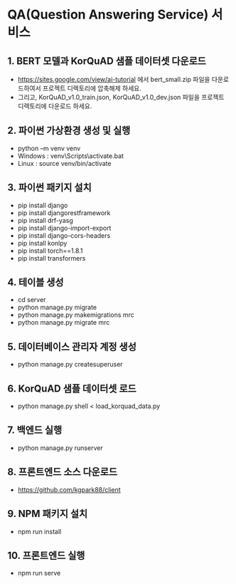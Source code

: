 # QA(Question Answering Service) 서비스 

## 1. BERT 모델과 KorQuAD 샘플 데이터셋 다운로드
- https://sites.google.com/view/ai-tutorial 에서 bert_small.zip 파일을 다운로드하여서 프로젝트 디렉토리에 압축해제 하세요.
- 그리고, KorQuAD_v1.0_train.json, KorQuAD_v1.0_dev.json 파일을 프로젝트 디렉토리에 다운로드 하세요.

## 2. 파이썬 가상환경 생성 및 실행
- python –m venv venv 
- Windows : venv\Scripts\activate.bat
- Linux : source venv/bin/activate

## 3. 파이썬 패키지 설치
- pip install django
- pip install djangorestframework
- pip install drf-yasg
- pip install django-import-export
- pip install django-cors-headers
- pip install konlpy
- pip install torch==1.8.1
- pip install transformers

## 4. 테이블 생성
- cd server
- python manage.py migrate
- python manage.py makemigrations mrc
- python manage.py migrate mrc

## 5. 데이터베이스 관리자 계정 생성
- python manage.py createsuperuser

## 6. KorQuAD 샘플 데이터셋 로드
- python manage.py shell < load_korquad_data.py

## 7. 백엔드 실행
- python manage.py runserver

## 8. 프론트엔드 소스 다운로드 
- https://github.com/kgpark88/client

## 9. NPM 패키지 설치 
- npm run install

## 10. 프론트엔드 실행
- npm run serve

